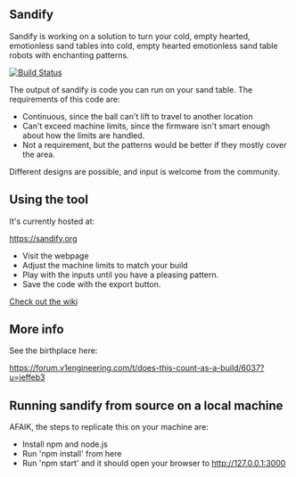 ## Sandify 

Sandify is working on a solution to turn your cold, empty hearted, emotionless sand tables into cold, empty hearted emotionless sand table robots with enchanting patterns.

[![Build Status](https://img.shields.io/endpoint.svg?url=https%3A%2F%2Factions-badge.atrox.dev%2Fjeffeb3%2Fsandify%2Fbadge&style=for-the-badge)](https://actions-badge.atrox.dev/jeffeb3/sandify/goto)

The output of sandify is code you can run on your sand table. The requirements of this
code are:
 - Continuous, since the ball can't lift to travel to another location
 - Can't exceed machine limits, since the firmware isn't smart enough about how the limits are
 handled.
 - Not a requirement, but the patterns would be better if they mostly cover the area.

Different designs are possible, and input is welcome from the community.

## Using the tool

It's currently hosted at:

https://sandify.org

 - Visit the webpage
 - Adjust the machine limits to match your build
 - Play with the inputs until you have a pleasing pattern.
 - Save the code with the export button.

[Check out the wiki](https://github.com/jeffeb3/sandify/wiki)

## More info

See the birthplace here:

https://forum.v1engineering.com/t/does-this-count-as-a-build/6037?u=jeffeb3

## Running sandify from source on a local machine

AFAIK, the steps to replicate this on your machine are:

 - Install npm and node.js
 - Run 'npm install' from here
 - Run 'npm start' and it should open your browser to http://127.0.0.1:3000
